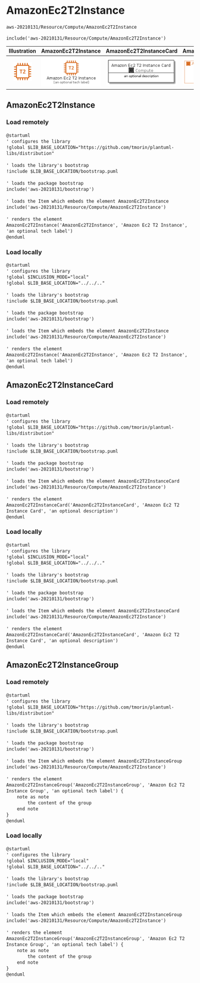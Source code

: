 # AmazonEc2T2Instance


```text
aws-20210131/Resource/Compute/AmazonEc2T2Instance
```

```text
include('aws-20210131/Resource/Compute/AmazonEc2T2Instance')
```



| Illustration | AmazonEc2T2Instance | AmazonEc2T2InstanceCard | AmazonEc2T2InstanceGroup |
| :---: | :---: | :---: | :---: |
| ![illustration for Illustration](../../../aws-20210131/Resource/Compute/AmazonEc2T2Instance.png) | ![illustration for AmazonEc2T2Instance](../../../aws-20210131/Resource/Compute/AmazonEc2T2Instance.Local.png) | ![illustration for AmazonEc2T2InstanceCard](../../../aws-20210131/Resource/Compute/AmazonEc2T2InstanceCard.Local.png) | ![illustration for AmazonEc2T2InstanceGroup](../../../aws-20210131/Resource/Compute/AmazonEc2T2InstanceGroup.Local.png) |




## AmazonEc2T2Instance

### Load remotely
```plantuml
@startuml
' configures the library
!global $LIB_BASE_LOCATION="https://github.com/tmorin/plantuml-libs/distribution"

' loads the library's bootstrap
!include $LIB_BASE_LOCATION/bootstrap.puml

' loads the package bootstrap
include('aws-20210131/bootstrap')

' loads the Item which embeds the element AmazonEc2T2Instance
include('aws-20210131/Resource/Compute/AmazonEc2T2Instance')

' renders the element
AmazonEc2T2Instance('AmazonEc2T2Instance', 'Amazon Ec2 T2 Instance', 'an optional tech label')
@enduml
```

### Load locally
```plantuml
@startuml
' configures the library
!global $INCLUSION_MODE="local"
!global $LIB_BASE_LOCATION="../../.."

' loads the library's bootstrap
!include $LIB_BASE_LOCATION/bootstrap.puml

' loads the package bootstrap
include('aws-20210131/bootstrap')

' loads the Item which embeds the element AmazonEc2T2Instance
include('aws-20210131/Resource/Compute/AmazonEc2T2Instance')

' renders the element
AmazonEc2T2Instance('AmazonEc2T2Instance', 'Amazon Ec2 T2 Instance', 'an optional tech label')
@enduml
```

## AmazonEc2T2InstanceCard

### Load remotely
```plantuml
@startuml
' configures the library
!global $LIB_BASE_LOCATION="https://github.com/tmorin/plantuml-libs/distribution"

' loads the library's bootstrap
!include $LIB_BASE_LOCATION/bootstrap.puml

' loads the package bootstrap
include('aws-20210131/bootstrap')

' loads the Item which embeds the element AmazonEc2T2InstanceCard
include('aws-20210131/Resource/Compute/AmazonEc2T2Instance')

' renders the element
AmazonEc2T2InstanceCard('AmazonEc2T2InstanceCard', 'Amazon Ec2 T2 Instance Card', 'an optional description')
@enduml
```

### Load locally
```plantuml
@startuml
' configures the library
!global $INCLUSION_MODE="local"
!global $LIB_BASE_LOCATION="../../.."

' loads the library's bootstrap
!include $LIB_BASE_LOCATION/bootstrap.puml

' loads the package bootstrap
include('aws-20210131/bootstrap')

' loads the Item which embeds the element AmazonEc2T2InstanceCard
include('aws-20210131/Resource/Compute/AmazonEc2T2Instance')

' renders the element
AmazonEc2T2InstanceCard('AmazonEc2T2InstanceCard', 'Amazon Ec2 T2 Instance Card', 'an optional description')
@enduml
```

## AmazonEc2T2InstanceGroup

### Load remotely
```plantuml
@startuml
' configures the library
!global $LIB_BASE_LOCATION="https://github.com/tmorin/plantuml-libs/distribution"

' loads the library's bootstrap
!include $LIB_BASE_LOCATION/bootstrap.puml

' loads the package bootstrap
include('aws-20210131/bootstrap')

' loads the Item which embeds the element AmazonEc2T2InstanceGroup
include('aws-20210131/Resource/Compute/AmazonEc2T2Instance')

' renders the element
AmazonEc2T2InstanceGroup('AmazonEc2T2InstanceGroup', 'Amazon Ec2 T2 Instance Group', 'an optional tech label') {
    note as note
        the content of the group
    end note
}
@enduml
```

### Load locally
```plantuml
@startuml
' configures the library
!global $INCLUSION_MODE="local"
!global $LIB_BASE_LOCATION="../../.."

' loads the library's bootstrap
!include $LIB_BASE_LOCATION/bootstrap.puml

' loads the package bootstrap
include('aws-20210131/bootstrap')

' loads the Item which embeds the element AmazonEc2T2InstanceGroup
include('aws-20210131/Resource/Compute/AmazonEc2T2Instance')

' renders the element
AmazonEc2T2InstanceGroup('AmazonEc2T2InstanceGroup', 'Amazon Ec2 T2 Instance Group', 'an optional tech label') {
    note as note
        the content of the group
    end note
}
@enduml
```

